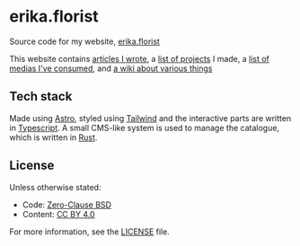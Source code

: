 # erika.florist

Source code for my website, [erika.florist](https://erika.florist)

This website contains [articles I wrote](https://erika.florist/articles), a [list of projects](https://erika.florist/projects) I made, a [list of medias I've consumed](https://erika.florist/catalogue/), and [a wiki about various things](https://erika.florist/wiki)

## Tech stack

Made using [Astro](https://astro.build), styled using [Tailwind](https://tailwindcss.com/) and the interactive parts are written in [Typescript](https://www.typescriptlang.org/). A small CMS-like system is used to manage the catalogue, which is written in [Rust](https://www.rust-lang.org/).

## License

Unless otherwise stated:

- Code: [Zero-Clause BSD](https://opensource.org/license/0bsd)
- Content: [CC BY 4.0](https://creativecommons.org/licenses/by/4.0/)

For more information, see the [LICENSE](./LICENSE) file.
